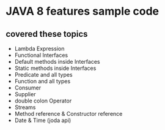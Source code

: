 # JAVA 8 features sample code

## covered these topics 

* Lambda Expression
* Functional Interfaces
* Default methods inside Interfaces
* Static methods inside Interfaces
* Predicate and all types
* Function and all types
* Consumer
* Supplier
* double colon Operator
* Streams
* Method reference & Constructor reference
* Date & Time (joda api)
